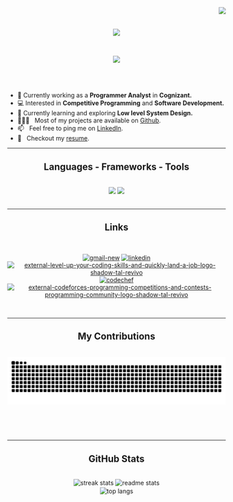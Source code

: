 <img align="right" src="https://visitor-badge.laobi.icu/badge?page_id=Pratik00528.Pratik00528" />

<h1 align="center">
    <img src="https://readme-typing-svg.herokuapp.com/?font=Montserrat&size=65&center=true&vCenter=true&width=900&height=180&color=FFFFFF&background=1F1F1F&duration=3500&lines=Hey+there!+👋;+I'm+Pratik+Palsikar!;" />

<a href="https://github.com/404"><img src="https://user-images.githubusercontent.com/73097560/115834477-dbab4500-a447-11eb-908a-139a6edaec5c.gif"></a>

</h1>


<br/>
 
- 🔭 Currently working as a **Programmer Analyst** in **Cognizant.**
- 💻 Interested in **Competitive Programming** and **Software Development.**
- 🌱 Currently learning and exploring **Low level System Design.**
- 👨🏻‍💻 &nbsp; Most of my projects are available on [Github](https://github.com/Pratik00528?tab=repositories).
- 📫 &nbsp; Feel free to ping me on [LinkedIn](https://www.linkedin.com/in/pratik-palsikar/).
- 📝 &nbsp; Checkout my [resume](https://drive.google.com/file/d/1Y1FODZpddyZG0D8NQbv5nye31IYtOHav/view?usp=drive_link).

 <hr/>
 
<h2 align="center"> Languages - Frameworks - Tools </h2>
<br/>
<div align="center">
    <img src="https://skillicons.dev/icons?i=python,mysql,flask,nodejs,react,bootstrap,html,css,vscode,github,git" />
    <img src="https://skillicons.dev/icons?i=javascript,express,mongodb,java,cpp,c,postman,latex" /><br>
</div>

<br/>
<hr/>

<h2 align="center"> Links </h2>
<br/>
<div align="center">
<p>
<a href = "mailto:pratik00528@gmail.com"><img width="48" height="48" src="https://img.icons8.com/color/48/gmail-new.png" alt="gmail-new"/></a>
<a href = "https://www.linkedin.com/in/pratik-palsikar/"><img width="48" height="48" src="https://img.icons8.com/fluency/48/linkedin.png" alt="linkedin"/></a>
<a href = "https://leetcode.com/pratik00528/"><img width="48" height="48" src="https://img.icons8.com/external-tal-revivo-shadow-tal-revivo/48/external-level-up-your-coding-skills-and-quickly-land-a-job-logo-shadow-tal-revivo.png" alt="external-level-up-your-coding-skills-and-quickly-land-a-job-logo-shadow-tal-revivo"/></a>
<a href = "https://www.codechef.com/users/pratik00528"><img width="48" height="48" src="https://img.icons8.com/fluency/48/codechef.png" alt="codechef"/></a>
<a href = "https://codeforces.com/profile/pratik00528"><img width="48" height="48" src="https://img.icons8.com/external-tal-revivo-shadow-tal-revivo/48/external-codeforces-programming-competitions-and-contests-programming-community-logo-shadow-tal-revivo.png" alt="external-codeforces-programming-competitions-and-contests-programming-community-logo-shadow-tal-revivo"/></a>
</div>
</p>

<br/>
<hr/>

<div align="center">
  <h2> My Contributions </h2>
  <br>
  <img alt="snake eating my contributions" src="https://github.com/Pratik00528/Pratik00528/blob/output/github-contribution-grid-snake.svg" />
  
  <br/><br/><br/>
</div>

<hr/>

<h2 align="center"> GitHub Stats </h2>
<br>
<div align=center>
  <img width=390 src="https://streak-stats.demolab.com?user=Pratik00528&theme=radical&count_private=true&border_radius=11" alt="streak stats"/>
  <img width=390 src="https://github-readme-stats.vercel.app/api?username=Pratik00528&count_private=true&show_icons=true&theme=radical&rank_icon=github&border_radius=10" alt="readme stats" />
  <br/>
  <img width=325 align="center" src="https://github-readme-stats.vercel.app/api/top-langs/?username=Pratik00528&hide=HTML&langs_count=8&layout=compact&theme=radical&border_radius=10&size_weight=0.5&count_weight=0.5&exclude_repo=github-readme-stats" alt="top langs" />
</div>
